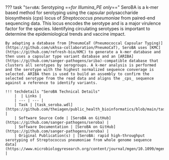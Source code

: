 ??? task "`SeroBA`: Serotyping ==_for Illumina_PE only_=="
    SeroBA is a k-mer based method for serotyping using the capsular polysaccharide biosynthesis (_cps_) locus of _Streptococcus pneumoniae_ from paired-end sequencing data. This locus encodes the serotype and is a major virulence factor for the species. Identifying circulating serotypes is important to determine the epidemiological trends and vaccine impact.

    By adapting a database from [PneumoCaT (Pneumococcal Capsular Typing)](https://github.com/ukhsa-collaboration/PneumoCaT), SeroBA uses [KMC](https://github.com/refresh-bio/KMC) to generate a k-mer database and then uses a capsular type variant database and an [ARIBA](https://github.com/sanger-pathogens/ariba)-compatible database that clusters all serotypes by serogroups. A k-mer analysis is performed and the serotype with the highest normalized sequence converage is selected. ARIBA then is used to build an assembly to confirm the selected serotype from the read data and aligns the _cps_ sequence against a reference to identify variants.

    !!! techdetails "SeroBA Technical Details"        
        |  | Links |
        | --- | --- |
        | Task | [task_seroba.wdl](https://github.com/theiagen/public_health_bioinformatics/blob/main/tasks/species_typing/streptococcus/task_seroba.wdl) |
        | Software Source Code | [SeroBA on GitHub](https://github.com/sanger-pathogens/seroba) |
        | Software Documentation | [SeroBA on GitHub](https://github.com/sanger-pathogens/seroba) |
        | Original Publication(s) | [SeroBA: rapid high-throughput serotyping of Streptococcus pneumoniae from whole genome sequence data](https://www.microbiologyresearch.org/content/journal/mgen/10.1099/mgen.0.000186) |
